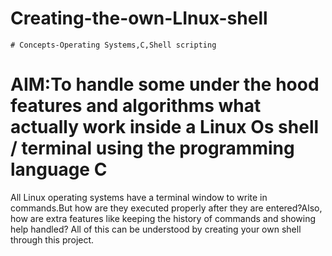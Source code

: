 # Creating-the-own-LInux-shell
    # Concepts-Operating Systems,C,Shell scripting
# AIM:To handle some under the hood features and algorithms what actually work inside a Linux Os shell / terminal using the programming language C 
All Linux operating systems have a terminal window to write in commands.But how are they executed properly after they are entered?Also, how are extra features like
keeping the history of commands and showing help handled? All of this can be understood by creating your own shell through this project. 
